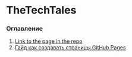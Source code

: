 # TheTechTales
### Оглавление

1. [Link to the page in the repo](/TheTechTales/other-page.html)
2. [Гайд как создавать страницы GitHub Pages](https://tomcam.github.io/least-github-pages/)